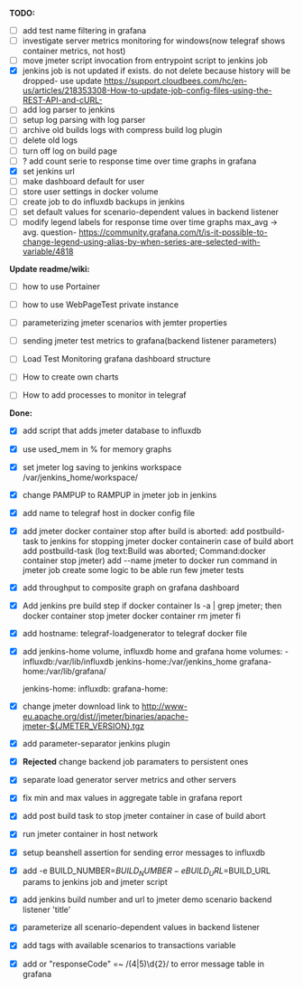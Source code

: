 **TODO:**
- [ ] add test name filtering in grafana
- [ ] investigate server metrics monitoring for windows(now telegraf shows container metrics, not host)
- [ ] move jmeter script invocation from entrypoint script to jenkins job
- [x] jenkins job is not updated if exists. do not delete because history will be dropped- use update https://support.cloudbees.com/hc/en-us/articles/218353308-How-to-update-job-config-files-using-the-REST-API-and-cURL-
- [ ] add log parser to jenkins
- [ ] setup log parsing with log parser
- [ ] archive old builds logs with compress build log plugin
- [ ] delete old logs
- [ ] turn off log on build page
- [ ] ? add count serie to response time over time graphs in grafana
- [x] set jenkins url
- [ ] make dashboard default for user
- [ ] store user settings in docker volume
- [ ] create job to do influxdb backups in jenkins
- [ ] set default values for scenario-dependent values in backend listener
- [ ] modify legend labels for response time over time graphs max_avg -> avg. question- https://community.grafana.com/t/is-it-possible-to-change-legend-using-alias-by-when-series-are-selected-with-variable/4818

**Update readme/wiki:**
- [ ] how to use Portainer
- [ ] how to use WebPageTest private instance
- [ ] parameterizing jmeter scenarios with jemter properties
- [ ] sending jmeter test metrics to grafana(backend listener parameters)
- [ ] Load Test Monitoring grafana dashboard structure
- [ ] How to create own charts
- [ ] How to add processes to monitor in telegraf


**Done:**
- [x] add script that adds jmeter database to influxdb
- [x] use used_mem in % for memory graphs
- [x] set jmeter log saving to jenkins workspace /var/jenkins_home/workspace/
- [x] change PAMPUP to RAMPUP in jmeter job in jenkins
- [x] add name to telegraf host in docker config file
- [x] add jmeter docker container stop after build is aborted:
	add postbuild-task to jenkins for stopping jmeter docker containerin case of build abort
		add postbuild-task (log text:Build was aborted; Command:docker container stop jmeter)
		add --name jmeter to docker run command in jmeter job
	create some logic to be able run few jmeter tests
- [x] add throughput to composite graph on grafana dashboard
- [x] Add jenkins pre build step
		if docker container ls -a | grep jmeter;
	then
		docker container stop jmeter
		docker container rm jmeter
	fi
- [x] add hostname: telegraf-loadgenerator to telegraf docker file
- [x] add jenkins-home volume, influxdb home and grafana home
	volumes:
       - influxdb:/var/lib/influxdb
	jenkins-home:/var/jenkins_home
	grafana-home:/var/lib/grafana/

	jenkins-home:
	influxdb:
	grafana-home:
- [x] change jmeter download link to http://www-eu.apache.org/dist//jmeter/binaries/apache-jmeter-${JMETER_VERSION}.tgz
- [x] add parameter-separator jenkins plugin
- [x] **Rejected** change backend job paramaters to persistent ones
- [x] separate load generator server metrics and other servers
- [x] fix min and max values in aggregate table in grafana report
- [x] add post build task to stop jmeter container in case of build abort
- [x] run jmeter container in host network
- [x] setup beanshell assertion for sending error messages to influxdb
- [x] add -e BUILD_NUMBER=$BUILD_NUMBER -e BUILD_URL=$BUILD_URL params to jenkins job and jmeter script 
- [x] add jenkins build number and url to jmeter demo scenario backend listener 'title'
- [x] parameterize all scenario-dependent values in backend listener
- [x] add tags with available scenarios to transactions variable
- [x] add or  "responseCode" =~ /(4|5)\\d{2}/ to error message table in grafana
